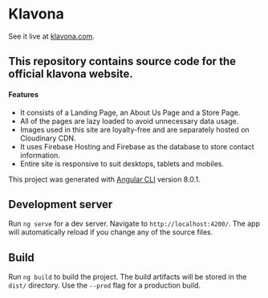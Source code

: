 # Klavona

See it live at [klavona.com](https://klavona.com/).



## This repository contains source code for the official klavona website.

#### Features

- It consists of a Landing Page, an About Us Page and a Store Page.
- All of the pages are lazy loaded to avoid unnecessary data usage.
- Images used in this site are loyalty-free and are separately hosted on Cloudinary CDN.
- It uses Firebase Hosting and Firebase as the database to store contact information.
- Entire site is responsive to suit desktops, tablets and mobiles.


This project was generated with [Angular CLI](https://github.com/angular/angular-cli) version 8.0.1.

## Development server

Run `ng serve` for a dev server. Navigate to `http://localhost:4200/`. The app will automatically reload if you change any of the source files.

## Build

Run `ng build` to build the project. The build artifacts will be stored in the `dist/` directory. Use the `--prod` flag for a production build.
